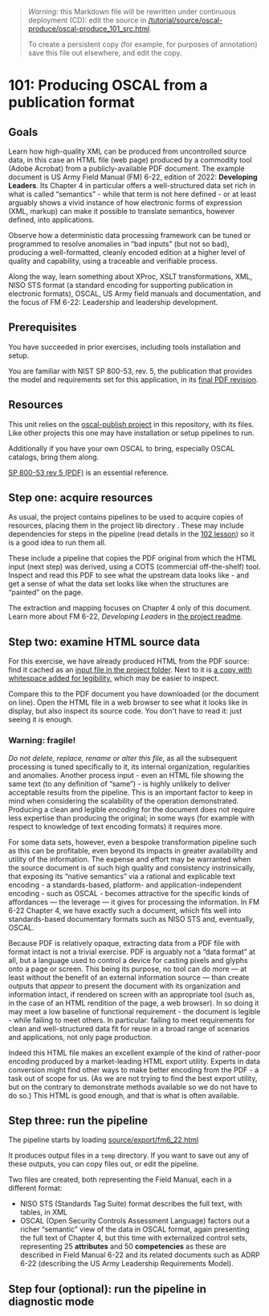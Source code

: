 > *Warning:* this Markdown file will be rewritten under continuous deployment (CD): edit the source in [/tutorial/source/oscal-produce/oscal-produce_101_src.html](../../../tutorial/source/oscal-produce/oscal-produce_101_src.html).
> 
> To create a persistent copy (for example, for purposes of annotation) save this file out elsewhere, and edit the copy.

# 101: Producing OSCAL from a publication format

## Goals

Learn how high-quality XML can be produced from uncontrolled source data, in this case an HTML file (web page) produced by a commodity tool (Adobe Acrobat) from a publicly-available PDF document. The example document is US Army Field Manual (FM) 6-22, edition of 2022: **Developing Leaders**. Its Chapter 4 in particular offers a well-structured data set rich in what is called &ldquo;semantics&rdquo; - while that term is not here defined - or at least arguably shows a vivid instance of how electronic forms of expression (XML, markup) can make it possible to translate semantics, however defined, into applications.

Observe how a deterministic data processing framework can be tuned or programmed to resolve anomalies in &ldquo;bad inputs&rdquo; (but not so bad), producing a well-formatted, cleanly encoded edition at a higher level of quality and capability, using a traceable and verifiable process.

Along the way, learn something about XProc, XSLT transformations, XML, NISO STS format (a standard encoding for supporting publication in electronic formats), OSCAL, US Army field manuals and documentation, and the focus of FM 6-22: Leadership and leadership development.

## Prerequisites

You have succeeded in prior exercises, including tools installation and setup.

You are familiar with NIST SP 800-53, rev. 5, the publication that provides the model and requirements set for this application, in its [final PDF
            revision](https://nvlpubs.nist.gov/nistpubs/SpecialPublications/NIST.SP.800-53r5.pdf).

## Resources

This unit relies on the [oscal-publish project](../../../projects/oscal-publish/readme.md) in this repository, with its files. Like other projects this one may have installation or setup pipelines to run.

Additionally if you have your own OSCAL to bring, especially OSCAL catalogs, bring them along.

[SP  800-53 rev 5
               (PDF)](https://nvlpubs.nist.gov/nistpubs/SpecialPublications/NIST.SP.800-53r5.pdf) is an essential reference.

## Step one: acquire resources

As usual, the project contains pipelines to be used to acquire copies of resources, placing them in the project lib directory . These may include dependencies for steps in the pipeline (read details in the [102 lesson](oscal-produce_102_src.html)) so it is a good idea to run them all.

These include a pipeline that copies the PDF original from which the HTML input (next step) was derived, using a COTS (commercial off-the-shelf) tool. Inspect and read this PDF to see what the upstream data looks like - and get a sense of what the data set looks like when the structures are &ldquo;painted&rdquo; on the page.

The extraction and mapping focuses on Chapter 4 only of this document. Learn more about FM 6-22, *Developing Leaders* in [the project
            readme](../../../projects/oscal-from-pdf/readme.md).

## Step two: examine HTML source data

For this exercise, we have already produced HTML from the PDF source: find it cached as an [input file in the project folder](../../../projects/oscal-from-pdf/source/export/fm6_22.html). Next to it is [a copy with whitespace
               added for legibility](../../../projects/oscal-from-pdf/source/export/fm6_22_e.html), which may be easier to inspect.

Compare this to the PDF document you have downloaded (or the document on line). Open the HTML file in a web browser to see what it looks like in display, but also inspect its source code. You don't have to read it: just seeing it is enough.

### Warning: fragile!

*Do not delete, replace, rename or alter this file*, as all the subsequent processing is tuned specifically to it, its internal organization, regularities and anomalies. Another process input - even an HTML file showing the same text (to any definition of &ldquo;same&rdquo;) - is highly unlikely to deliver acceptable results from the pipeline. This is an important factor to keep in mind when considering the scalability of the operation demonstrated. Producing a clean and legible *encoding* for the document does not require less expertise than producing the original; in some ways (for example with respect to knowledge of text encoding formats) it requires more.

For some data sets, however, even a bespoke transformation pipeline such as this can be profitable, even beyond its impacts in greater availability and utility of the information. The expense and effort may be warranted when the source document is of such high quality and consistency instrinsically, that exposing its &ldquo;native semantics&rdquo; via a rational and explicable text encoding - a standards-based, platform- and application-independent encoding - such as OSCAL - becomes attractive for the specific kinds of affordances &mdash; the leverage &mdash; it gives for processing the information. In FM 6-22 Chapter 4, we have exactly such a document, which fits well into standards-based documentary formats such as NISO STS and, eventually, OSCAL.

Because PDF is relatively opaque, extracting data from a PDF file with format intact is not a trivial exercise. PDF is arguably not a &ldquo;data format&rdquo; at all, but a language used to control a device for casting pixels and glyphs onto a page or screen. This being its purpose, no tool can do more &mdash; at least without the benefit of an external information source &mdash; than create outputs that *appear* to present the document with its organization and information intact, if rendered on screen with an appropriate tool (such as, in the case of an HTML rendition of the page, a web browser). In so doing it may meet a low baseline of functional requirement - the document is legible - while failing to meet others. In particular: failing to meet requirements for clean and well-structured data fit for reuse in a broad range of scenarios and applications, not only page production.

Indeed this HTML file makes an excellent example of the kind of rather-poor encoding produced by a market-leading HTML export utility. Experts in data conversion might find other ways to make better encoding from the PDF - a task out of scope for us. (As we are not trying to find the best export utility, but on the contrary to demonstrate methods available so we do not have to do so.) This HTML is good enough, and that is what is often available.

## Step three: run the pipeline

The pipeline starts by loading [source/export/fm6_22.html](../../../projects/oscal-from-pdf/source/export/fm6_22.html)

It produces output files in a `temp` directory. If you want to save out any of these outputs, you can copy files out, or edit the pipeline.

Two files are created, both representing the Field Manual, each in a different format:

* NISO STS (Standards Tag Suite) format describes the full text, with tables, in XML
* OSCAL (Open Security Controls Assessment Language) factors out a richer &ldquo;semantic&rdquo; view of the data in OSCAL format, again presenting the full text of Chapter 4, but this time with externalized control sets, representing 25 **attributes** and 50 **competencies** as these are described in Field Manual 6-22 and its related documents such as ADRP 6-22 (describing the US Army Leadership Requirements Model).


## Step four (optional): run the pipeline in diagnostic mode
